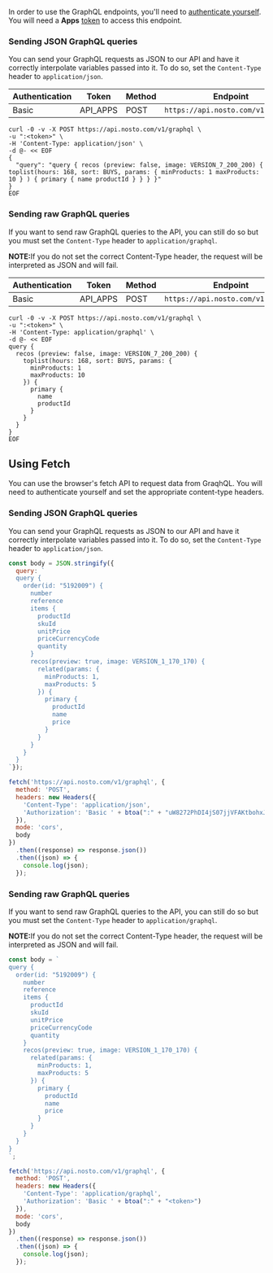 In order to use the GraphQL endpoints, you'll need to [authenticate yourself](https://developer.nosto.com/#authentication). You will need a **Apps** [token](https://help.nosto.com/settings-and-troubleshooting-faq/settings-authentication-tokens) to access this endpoint.

### Sending JSON GraphQL queries

You can send your GraphQL requests as JSON to our API and have it correctly interpolate variables passed into it. To do so, set the `Content-Type` header to `application/json`.

Authentication |    Token      |    Method    | Endpoint
---------------|---------------|--------------|--------------------------------------
Basic          |   API_APPS    |     POST     | `https://api.nosto.com/v1/graphql`   

```shell
curl -0 -v -X POST https://api.nosto.com/v1/graphql \
-u ":<token>" \
-H 'Content-Type: application/json' \
-d @- << EOF
{
  "query": "query { recos (preview: false, image: VERSION_7_200_200) { toplist(hours: 168, sort: BUYS, params: { minProducts: 1 maxProducts: 10 } ) { primary { name productId } } } }"
}
EOF
```

### Sending raw GraphQL queries

If you want to send raw GraphQL queries to the API, you can still do so but you must set the `Content-Type` header to `application/graphql`.

<aside class="warning">
<b>NOTE:</b>If you do not set the correct Content-Type header, the request will be interpreted as JSON and will fail.
</aside>

Authentication |    Token      |    Method    | Endpoint
---------------|---------------|--------------|---------------------------------
Basic          |   API_APPS    |     POST     | `https://api.nosto.com/v1/graphql`


```shell
curl -0 -v -X POST https://api.nosto.com/v1/graphql \
-u ":<token>" \
-H 'Content-Type: application/graphql' \
-d @- << EOF
query {
  recos (preview: false, image: VERSION_7_200_200) {
    toplist(hours: 168, sort: BUYS, params: {
      minProducts: 1
      maxProducts: 10
    }) {
      primary {
        name
        productId
      }
    }
  }
}
EOF
```

## Using Fetch

You can use the browser's fetch API to request data from GraqhQL. You will need to authenticate yourself and set the appropriate content-type headers.

### Sending JSON GraphQL queries

You can send your GraphQL requests as JSON to our API and have it correctly interpolate variables passed into it. To do so, set the `Content-Type` header to `application/json`.

```js
const body = JSON.stringify({
  query: `
  query {
    order(id: "5192009") {
      number
      reference
      items {
        productId
        skuId
        unitPrice
        priceCurrencyCode
        quantity
      }
      recos(preview: true, image: VERSION_1_170_170) {
        related(params: {
          minProducts: 1,
          maxProducts: 5
        }) {
          primary {
            productId
            name
            price
          }
        }
      }
    }
  }
`});

fetch('https://api.nosto.com/v1/graphql', {
  method: 'POST',
  headers: new Headers({
    'Content-Type': 'application/json',
    'Authorization': 'Basic ' + btoa(":" + "uW8272PhDI4jS07jjVFAKtbohxJfYW8qF1DHIjiPvh2xW0TnkwBGcPL9W91XM1EF")
  }),
  mode: 'cors',
  body
})
  .then((response) => response.json())
  .then((json) => {
    console.log(json);
  });

```

### Sending raw GraphQL queries

If you want to send raw GraphQL queries to the API, you can still do so but you must set the `Content-Type` header to `application/graphql`.

<aside class="warning">
<b>NOTE:</b>If you do not set the correct Content-Type header, the request will be interpreted as JSON and will fail.
</aside>

```js
const body = `
query {
  order(id: "5192009") {
    number
    reference
    items {
      productId
      skuId
      unitPrice
      priceCurrencyCode
      quantity
    }
    recos(preview: true, image: VERSION_1_170_170) {
      related(params: {
        minProducts: 1,
        maxProducts: 5
      }) {
        primary {
          productId
          name
          price
        }
      }
    }
  }
}
`;

fetch('https://api.nosto.com/v1/graphql', {
  method: 'POST',
  headers: new Headers({
    'Content-Type': 'application/graphql',
    'Authorization': 'Basic ' + btoa(":" + "<token>")
  }),
  mode: 'cors',
  body
})
  .then((response) => response.json())
  .then((json) => {
    console.log(json);
  });
```